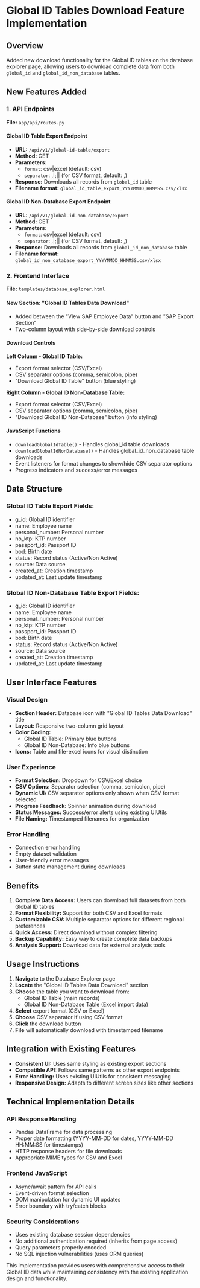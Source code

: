 # Global ID Tables Download Feature Implementation

## Overview
Added new download functionality for the Global ID tables on the database explorer page, allowing users to download complete data from both `global_id` and `global_id_non_database` tables.

## New Features Added

### 1. API Endpoints
**File:** `app/api/routes.py`

#### Global ID Table Export Endpoint
- **URL:** `/api/v1/global-id-table/export`
- **Method:** GET
- **Parameters:**
  - `format`: csv|excel (default: csv)
  - `separator`: ,|;|| (for CSV format, default: ,)
- **Response:** Downloads all records from `global_id` table
- **Filename format:** `global_id_table_export_YYYYMMDD_HHMMSS.csv/xlsx`

#### Global ID Non-Database Export Endpoint
- **URL:** `/api/v1/global-id-non-database/export`
- **Method:** GET
- **Parameters:**
  - `format`: csv|excel (default: csv)
  - `separator`: ,|;|| (for CSV format, default: ,)
- **Response:** Downloads all records from `global_id_non_database` table
- **Filename format:** `global_id_non_database_export_YYYYMMDD_HHMMSS.csv/xlsx`

### 2. Frontend Interface
**File:** `templates/database_explorer.html`

#### New Section: "Global ID Tables Data Download"
- Added between the "View SAP Employee Data" button and "SAP Export Section"
- Two-column layout with side-by-side download controls

#### Download Controls
**Left Column - Global ID Table:**
- Export format selector (CSV/Excel)
- CSV separator options (comma, semicolon, pipe)
- "Download Global ID Table" button (blue styling)

**Right Column - Global ID Non-Database Table:**
- Export format selector (CSV/Excel)
- CSV separator options (comma, semicolon, pipe)
- "Download Global ID Non-Database" button (info styling)

#### JavaScript Functions
- `downloadGlobalIdTable()` - Handles global_id table downloads
- `downloadGlobalIdNonDatabase()` - Handles global_id_non_database table downloads
- Event listeners for format changes to show/hide CSV separator options
- Progress indicators and success/error messages

## Data Structure

### Global ID Table Export Fields:
- g_id: Global ID identifier
- name: Employee name
- personal_number: Personal number
- no_ktp: KTP number
- passport_id: Passport ID
- bod: Birth date
- status: Record status (Active/Non Active)
- source: Data source
- created_at: Creation timestamp
- updated_at: Last update timestamp

### Global ID Non-Database Table Export Fields:
- g_id: Global ID identifier
- name: Employee name
- personal_number: Personal number
- no_ktp: KTP number
- passport_id: Passport ID
- bod: Birth date
- status: Record status (Active/Non Active)
- source: Data source
- created_at: Creation timestamp
- updated_at: Last update timestamp

## User Interface Features

### Visual Design
- **Section Header:** Database icon with "Global ID Tables Data Download" title
- **Layout:** Responsive two-column grid layout
- **Color Coding:** 
  - Global ID Table: Primary blue buttons
  - Global ID Non-Database: Info blue buttons
- **Icons:** Table and file-excel icons for visual distinction

### User Experience
- **Format Selection:** Dropdown for CSV/Excel choice
- **CSV Options:** Separator selection (comma, semicolon, pipe)
- **Dynamic UI:** CSV separator options only shown when CSV format selected
- **Progress Feedback:** Spinner animation during download
- **Status Messages:** Success/error alerts using existing UIUtils
- **File Naming:** Timestamped filenames for organization

### Error Handling
- Connection error handling
- Empty dataset validation
- User-friendly error messages
- Button state management during downloads

## Benefits

1. **Complete Data Access:** Users can download full datasets from both Global ID tables
2. **Format Flexibility:** Support for both CSV and Excel formats
3. **Customizable CSV:** Multiple separator options for different regional preferences
4. **Quick Access:** Direct download without complex filtering
5. **Backup Capability:** Easy way to create complete data backups
6. **Analysis Support:** Download data for external analysis tools

## Usage Instructions

1. **Navigate** to the Database Explorer page
2. **Locate** the "Global ID Tables Data Download" section
3. **Choose** the table you want to download from:
   - Global ID Table (main records)
   - Global ID Non-Database Table (Excel import data)
4. **Select** export format (CSV or Excel)
5. **Choose** CSV separator if using CSV format
6. **Click** the download button
7. **File** will automatically download with timestamped filename

## Integration with Existing Features

- **Consistent UI:** Uses same styling as existing export sections
- **Compatible API:** Follows same patterns as other export endpoints
- **Error Handling:** Uses existing UIUtils for consistent messaging
- **Responsive Design:** Adapts to different screen sizes like other sections

## Technical Implementation Details

### API Response Handling
- Pandas DataFrame for data processing
- Proper date formatting (YYYY-MM-DD for dates, YYYY-MM-DD HH:MM:SS for timestamps)
- HTTP response headers for file downloads
- Appropriate MIME types for CSV and Excel

### Frontend JavaScript
- Async/await pattern for API calls
- Event-driven format selection
- DOM manipulation for dynamic UI updates
- Error boundary with try/catch blocks

### Security Considerations
- Uses existing database session dependencies
- No additional authentication required (inherits from page access)
- Query parameters properly encoded
- No SQL injection vulnerabilities (uses ORM queries)

This implementation provides users with comprehensive access to their Global ID data while maintaining consistency with the existing application design and functionality.